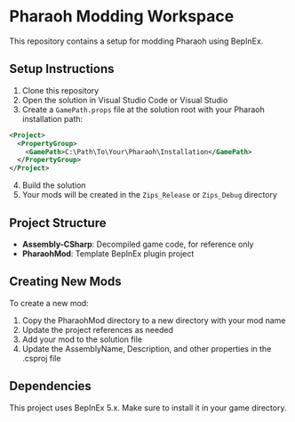 # Pharaoh Modding Workspace

This repository contains a setup for modding Pharaoh using BepInEx.

## Setup Instructions

1. Clone this repository
2. Open the solution in Visual Studio Code or Visual Studio
3. Create a `GamePath.props` file at the solution root with your Pharaoh installation path:

```xml
<Project>
  <PropertyGroup>
    <GamePath>C:\Path\To\Your\Pharaoh\Installation</GamePath>
  </PropertyGroup>
</Project>
```

4. Build the solution
5. Your mods will be created in the `Zips_Release` or `Zips_Debug` directory

## Project Structure

- **Assembly-CSharp**: Decompiled game code, for reference only
- **PharaohMod**: Template BepInEx plugin project

## Creating New Mods

To create a new mod:
1. Copy the PharaohMod directory to a new directory with your mod name
2. Update the project references as needed
3. Add your mod to the solution file
4. Update the AssemblyName, Description, and other properties in the .csproj file

## Dependencies

This project uses BepInEx 5.x. Make sure to install it in your game directory.
